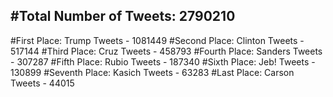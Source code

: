 #Total Number of Tweets: 2790210 
---
#First Place: Trump Tweets - 1081449
#Second Place: Clinton Tweets - 517144
#Third Place: Cruz Tweets - 458793
#Fourth Place: Sanders Tweets - 307287
#Fifth Place: Rubio Tweets - 187340
#Sixth Place: Jeb! Tweets - 130899
#Seventh Place: Kasich Tweets - 63283
#Last Place: Carson Tweets - 44015
